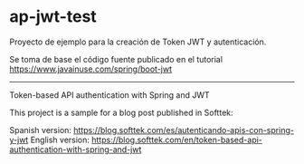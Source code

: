 # ap-jwt-test
Proyecto de ejemplo para la creación de Token JWT y autenticación.

Se toma de base el código fuente publicado en el tutorial https://www.javainuse.com/spring/boot-jwt

---------------------------------------------------------------------------------------------------
Token-based API authentication with Spring and JWT

This project is a sample for a blog post published in Softtek:

Spanish version: https://blog.softtek.com/es/autenticando-apis-con-spring-y-jwt
English version: https://blog.softtek.com/en/token-based-api-authentication-with-spring-and-jwt
